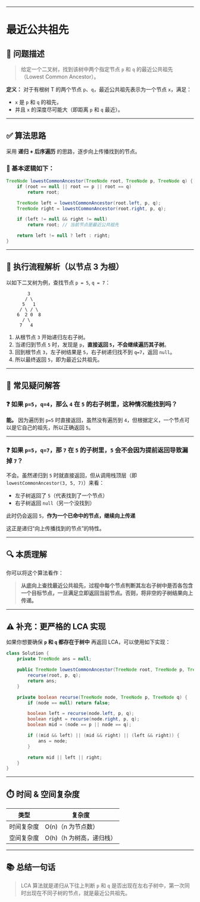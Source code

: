 ------

# 最近公共祖先

## 📌 问题描述

> 给定一个二叉树，找到该树中两个指定节点 `p` 和 `q` 的最近公共祖先（Lowest Common Ancestor）。

**定义：**
 对于有根树 T 的两个节点 `p`、`q`，最近公共祖先表示为一个节点 `x`，满足：

- `x` 是 `p` 和 `q` 的祖先，
- 并且 `x` 的深度尽可能大（即距离 `p` 和 `q` 最近）。

------

## ✅ 算法思路

采用 **递归 + 后序遍历** 的思路，逐步向上传播找到的节点。

### 🔁 基本逻辑如下：

```java
TreeNode lowestCommonAncestor(TreeNode root, TreeNode p, TreeNode q) {
    if (root == null || root == p || root == q)
        return root;

    TreeNode left = lowestCommonAncestor(root.left, p, q);
    TreeNode right = lowestCommonAncestor(root.right, p, q);

    if (left != null && right != null)
        return root; // 当前节点是最近公共祖先

    return left != null ? left : right;
}
```

------

## 🧩 执行流程解析（以节点 3 为根）

以如下二叉树为例，查找节点 `p = 5`, `q = 7`：

```
        3
       / \
      5   1
     / \ / \
    6  2 0  8
      / \
     7   4
```

1. 从根节点 `3` 开始递归左右子树。
2. 当递归到节点 `5` 时，发现是 `p`，**直接返回 `5`，不会继续遍历其子树**。
3. 回到根节点 `3`，左子树结果是 `5`，右子树递归找不到 `q=7`，返回 `null`。
4. 所以最终返回 `5`，即为最近公共祖先。

------

## 🤔 常见疑问解答

### ❓ 如果 `p=5`，`q=4`，那么 `4` 在 `5` 的右子树里，这种情况能找到吗？

**能。** 因为遍历到 `p=5` 时直接返回，虽然没有遍历到 `4`，但根据定义，一个节点可以是它自己的祖先，所以正确返回 `5`。

------

### ❓ 如果 `p=5`，`q=7`，那 `7` 在 `5` 的子树里，`5` 会不会因为提前返回导致漏掉 `7`？

不会。虽然递归到 `5` 时就直接返回，但从调用栈顶层（即 `lowestCommonAncestor(3, 5, 7)`）来看：

- 左子树返回了 `5`（代表找到了一个节点）
- 右子树返回 `null`（另一个没找到）

此时仍会返回 `5`，**作为一个已命中的节点，继续向上传递**

这正是递归“向上传播找到的节点”的特性。

------

## 🔍 本质理解

你可以将这个算法看作：

> **从底向上查找最近公共祖先，过程中每个节点判断其左右子树中是否各包含一个目标节点，一旦满足立即返回当前节点。否则，将非空的子树结果向上传递。**

------

## ⚠️ 补充：更严格的 LCA 实现

如果你想要确保 **`p` 和 `q` 都存在于树中** 再返回 LCA，可以使用如下实现：

```java
class Solution {
    private TreeNode ans = null;

    public TreeNode lowestCommonAncestor(TreeNode root, TreeNode p, TreeNode q) {
        recurse(root, p, q);
        return ans;
    }

    private boolean recurse(TreeNode node, TreeNode p, TreeNode q) {
        if (node == null) return false;

        boolean left = recurse(node.left, p, q);
        boolean right = recurse(node.right, p, q);
        boolean mid = (node == p || node == q);

        if ((mid && left) || (mid && right) || (left && right)) {
            ans = node;
        }

        return mid || left || right;
    }
}
```

------

## ⏱️ 时间 & 空间复杂度

| 类型       | 复杂度                   |
| ---------- | ------------------------ |
| 时间复杂度 | O(n)（n 为节点数）       |
| 空间复杂度 | O(h)（h 为树高，递归栈） |

------

## 📚 总结一句话

> LCA 算法就是递归从下往上判断 `p` 和 `q` 是否出现在左右子树中，第一次同时出现在不同子树的节点，就是最近公共祖先。

